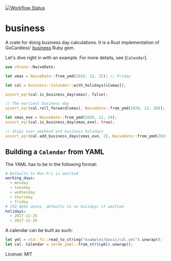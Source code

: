 [![Workflow Status](https://github.com/ameykusurkar/business-rs/workflows/main/badge.svg)](https://github.com/ameykusurkar/business-rs/actions?query=workflow%3A%22main%22)

# business

A crate for doing business day calculations. It is a Rust implementation of GoCardless'
[business](https://github.com/gocardless/business) Ruby gem.

Let's dive right in with an example. For more details, see [`Calendar`].

```rust
use chrono::NaiveDate;

let xmas = NaiveDate::from_ymd(2020, 12, 25); // Friday

let cal = business::Calendar::with_holidays(&[xmas]);

assert_eq!(cal.is_business_day(xmas), false);

// The earliest business day
assert_eq!(cal.roll_forward(xmas), NaiveDate::from_ymd(2020, 12, 28));

let xmas_eve = NaiveDate::from_ymd(2020, 12, 24);
assert_eq!(cal.is_business_day(xmas_eve), true);

// Skips over weekend and business holidays
assert_eq!(cal.add_business_days(xmas_eve, 2), NaiveDate::from_ymd(2020, 12, 29));
```

## Building a `Calendar` from YAML

The YAML has to be in the following format:
```yaml
# Defaults to Mon-Fri is omitted
working_days:
  - monday
  - tuesday
  - wednesday
  - thursday
  - friday
# ISO 8601 dates, defaults to no holidays if omitted
holidays:
  - 2017-12-25
  - 2017-12-26
```
A calendar can be built as such:
```rust
let yml = std::fs::read_to_string("examples/basic/cal.yml").unwrap();
let cal: Calendar = serde_yaml::from_str(&yml).unwrap();
```

License: MIT
